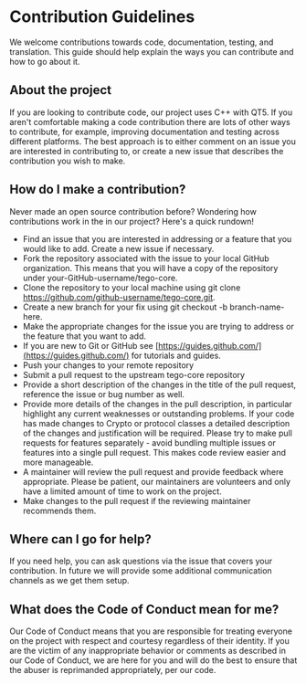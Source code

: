 # Contribution Guidelines

We welcome contributions towards code, documentation, testing, and translation. This guide should help explain the ways you can contribute and how to go about it. 

## About the project
If you are looking to contribute code, our project uses C++ with QT5. If you aren't comfortable making a code contribution there are lots of other ways to contribute, for example, improving documentation and testing across different platforms. The best approach is to either comment on an issue you are interested in contributing to, or create a new issue that describes the contribution you wish to make. 

## How do I make a contribution?

Never made an open source contribution before? Wondering how contributions work in the in our project? Here's a quick rundown!

* Find an issue that you are interested in addressing or a feature that you would like to add. Create a new issue if necessary.
* Fork the repository associated with the issue to your local GitHub organization. This means that you will have a copy of the repository under your-GitHub-username/tego-core.
* Clone the repository to your local machine using git clone https://github.com/github-username/tego-core.git.
* Create a new branch for your fix using git checkout -b branch-name-here.
* Make the appropriate changes for the issue you are trying to address or the feature that you want to add.
* If you are new to Git or GitHub see [https://guides.github.com/](https://guides.github.com/) for tutorials and guides.
* Push your changes to your remote repository
* Submit a pull request to the upstream tego-core repository
* Provide a short description of the changes in the title of the pull request, reference the issue or bug number as well.
* Provide more details of the changes in the pull description, in particular highlight any current weaknesses or outstanding problems. If your code has made changes to Crypto or protocol classes a detailed description of the changes and justification will be required. Please try to make pull requests for features separately - avoid bundling multiple issues or features into a single pull request. This makes code review easier and more manageable.
* A maintainer will review the pull request and provide feedback where appropriate. Please be patient, our maintainers are volunteers and only have a limited amount of time to work on the project.
* Make changes to the pull request if the reviewing maintainer recommends them.

## Where can I go for help?

If you need help, you can ask questions via the issue that covers your contribution. In future we will provide some additional communication channels as we get them setup.

## What does the Code of Conduct mean for me?

Our Code of Conduct means that you are responsible for treating everyone on the project with respect and courtesy regardless of their identity. If you are the victim of any inappropriate behavior or comments as described in our Code of Conduct, we are here for you and will do the best to ensure that the abuser is reprimanded appropriately, per our code.
